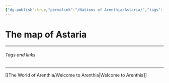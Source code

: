 ```yaml
---
{"dg-publish":true,"permalink":"/Nations of Arenthia/Astaria/","tags":["Arenthia","Astaria"]}
---
```


# The map of Astaria
---

###### Tags and links
---
[[The World of Arenthia/Welcome to Arenthia\|Welcome to Arenthia]]